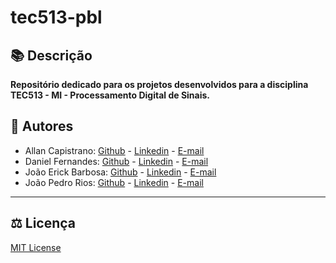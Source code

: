 # tec513-pbl

## 📚 Descrição ##
**Repositório dedicado para os projetos desenvolvidos para a disciplina TEC513 - MI - Processamento Digital de Sinais.**

## 📌 Autores ##
- Allan Capistrano: [Github](https://github.com/AllanCapistrano) - [Linkedin](https://www.linkedin.com/in/allancapistrano/) - [E-mail](https://mail.google.com/mail/u/0/?view=cm&fs=1&tf=1&source=mailto&to=asantos@ecomp.uefs.br)
- Daniel Fernandes: [Github](https://github.com/denielfer) - [Linkedin](https://www.linkedin.com/in/daniel-fernandes-campos-05a2141b9/) - [E-mail](https://mail.google.com/mail/u/0/?view=cm&fs=1&tf=1&source=mailto&to=dfc152@gmail.com)
- João Erick Barbosa: [Github](https://github.com/JoaoErick) - [Linkedin](https://www.linkedin.com/in/joão-erick-barbosa-9050801b0/) - [E-mail](https://mail.google.com/mail/u/0/?view=cm&fs=1&tf=1&source=mailto&to=jsilva@ecomp.uefs.br)
- João Pedro Rios: [Github](https://github.com/joaorios03) - [Linkedin](https://www.linkedin.com/in/joao-pedro-rios/) - [E-mail](https://mail.google.com/mail/u/0/?view=cm&fs=1&tf=1&source=mailto&to=jprcarvalho1@gmail.com)

------------

## ⚖️ Licença ##
[MIT License](./LICENSE)
